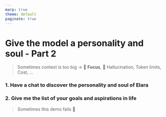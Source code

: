 ```yaml
---
marp: true
theme: default
paginate: true
---
```


# Give the model a personality and soul - Part 2
> Sometimes context is too big -> 🤔 **Focus**, 🤪 Hallucination, Token limits, Cost, ...

### 1. Have a chat to discover the personality and soul of Elara
### 2. Give me the list of your goals and aspirations in life

> Sometimes this demo fails 🤞